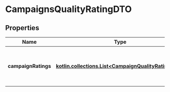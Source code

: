 
# CampaignsQualityRatingDTO

## Properties
| Name | Type | Description | Notes |
| ------------ | ------------- | ------------- | ------------- |
| **campaignRatings** | [**kotlin.collections.List&lt;CampaignQualityRatingDTO&gt;**](CampaignQualityRatingDTO.md) | Список магазинов c информацией об их индексе качества. |  |



